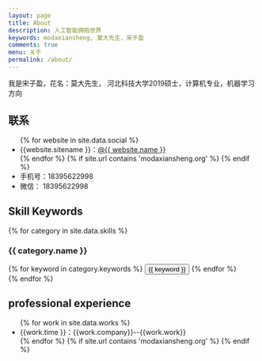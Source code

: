 ```yaml
---
layout: page
title: About
description: 人工智能拥抱世界
keywords: modaxiansheng, 莫大先生，宋子盈
comments: true
menu: 关于
permalink: /about/
---
```


我是宋子盈，花名：莫大先生，
河北科技大学2019硕士，计算机专业，机器学习方向

## 联系

<ul>
{% for website in site.data.social %}
<li>{{website.sitename }}：<a href="{{ website.url }}" target="_blank">@{{ website.name }}</a></li>
{% endfor %}
{% if site.url contains 'modaxiansheng.org' %}
{% endif %}
<li> 手机号：18395622998</li>
<li> 微信：   18395622998</li>
</ul>


## Skill Keywords

{% for category in site.data.skills %}
### {{ category.name }}
<div class="btn-inline">
{% for keyword in category.keywords %}
<button class="btn btn-outline" type="button">{{ keyword }}</button>
{% endfor %}
</div>
{% endfor %}

## professional experience

<ul>
{% for work in site.data.works %}
<li>{{work.time }}：{{work.company}}--{{work.work}}</li>
{% endfor %}
{% if site.url contains 'modaxiansheng.org' %}
{% endif %}
</ul>